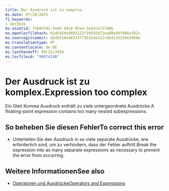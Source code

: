 ```yaml
---
title: Der Ausdruck ist zu komplex.
ms.date: 07/20/2015
f1_keywords:
- vbrID16
ms.assetid: 736847d1-5e03-44c8-95e4-3ed2cef2746b
ms.openlocfilehash: 01d6d54ed892122f39592072aa80ed8f866ef82c
ms.sourcegitcommit: d2db216e46323f73b32ae312c9e4135258e5d68e
ms.translationtype: MT
ms.contentlocale: de-DE
ms.lasthandoff: 09/22/2020
ms.locfileid: "90874240"
---
```

# <a name="expression-too-complex"></a><span data-ttu-id="29e4a-102">Der Ausdruck ist zu komplex.</span><span class="sxs-lookup"><span data-stu-id="29e4a-102">Expression too complex</span></span>

<span data-ttu-id="29e4a-103">Ein Gleit Komma Ausdruck enthält zu viele untergeordnete Ausdrücke.</span><span class="sxs-lookup"><span data-stu-id="29e4a-103">A floating-point expression contains too many nested subexpressions.</span></span>  
  
## <a name="to-correct-this-error"></a><span data-ttu-id="29e4a-104">So beheben Sie diesen Fehler</span><span class="sxs-lookup"><span data-stu-id="29e4a-104">To correct this error</span></span>  
  
- <span data-ttu-id="29e4a-105">Unterteilen Sie den Ausdruck in so viele separate Ausdrücke, wie erforderlich sind, um zu verhindern, dass der Fehler auftritt.</span><span class="sxs-lookup"><span data-stu-id="29e4a-105">Break the expression into as many separate expressions as necessary to prevent the error from occurring.</span></span>  
  
## <a name="see-also"></a><span data-ttu-id="29e4a-106">Weitere Informationen</span><span class="sxs-lookup"><span data-stu-id="29e4a-106">See also</span></span>

- [<span data-ttu-id="29e4a-107">Operatoren und Ausdrücke</span><span class="sxs-lookup"><span data-stu-id="29e4a-107">Operators and Expressions</span></span>](../../programming-guide/language-features/operators-and-expressions/index.md)
